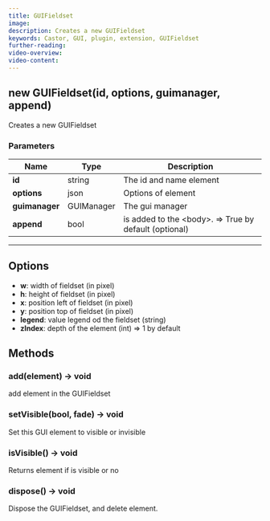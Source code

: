 ```yaml
---
title: GUIFieldset
image:  
description: Creates a new GUIFieldset
keywords: Castor, GUI, plugin, extension, GUIFieldset
further-reading:
video-overview: 
video-content:
---
```


## new GUIFieldset(id, options, guimanager, append)
Creates a new GUIFieldset

### Parameters
Name | Type | Description
---|---|---
**id** | string | The id and name element
**options** | json | Options of element
**guimanager** | GUIManager | The gui manager
**append** | bool | is added to the &lt;body&gt;. =&gt; True by default (optional)
---

## Options

* **w**: width of fieldset (in pixel)
* **h**: height of fieldset (in pixel)
* **x**: position left of fieldset (in pixel)
* **y**: position top of fieldset (in pixel)
* **legend**: value legend od the fieldset (string)
* **zIndex**: depth of the element (int) =&gt; 1 by default

## Methods

### add(element) → void
add element in the GUIFieldset

### setVisible(bool, fade) → void
Set this GUI element to visible or invisible

### isVisible() → void
Returns element if is visible or no

### dispose() → void
Dispose the GUIFieldset, and delete element.
